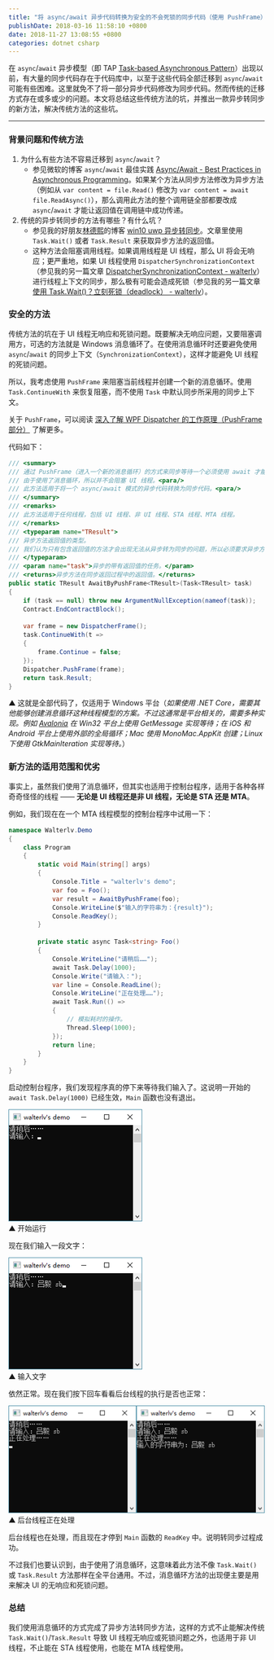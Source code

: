```yaml
---
title: "将 async/await 异步代码转换为安全的不会死锁的同步代码（使用 PushFrame）"
publishDate: 2018-03-16 11:58:10 +0800
date: 2018-11-27 13:08:55 +0800
categories: dotnet csharp
---
```


在 `async`/`await` 异步模型（即 TAP [Task-based Asynchronous Pattern](https://docs.microsoft.com/en-us/dotnet/standard/asynchronous-programming-patterns/task-based-asynchronous-pattern-tap)）出现以前，有大量的同步代码存在于代码库中，以至于这些代码全部迁移到 `async`/`await` 可能有些困难。这里就免不了将一部分异步代码修改为同步代码。然而传统的迁移方式存在或多或少的问题。本文将总结这些传统方法的坑，并推出一款异步转同步的新方法，解决传统方法的这些坑。

---

<div id="toc"></div>

### 背景问题和传统方法

1. 为什么有些方法不容易迁移到 `async`/`await`？
    - 参见微软的博客 `async`/`await` 最佳实践 [Async/Await - Best Practices in Asynchronous Programming](https://msdn.microsoft.com/en-us/magazine/jj991977.aspx)。如果某个方法从同步方法修改为异步方法（例如从 `var content = file.Read()` 修改为 `var content = await file.ReadAsync()`），那么调用此方法的整个调用链全部都要改成 `async`/`await` 才能让返回值在调用链中成功传递。
1. 传统的异步转同步的方法有哪些？有什么坑？
    - 参见我的好朋友[林德熙](https://lindexi.gitee.io/lindexi/)的博客 [win10 uwp 异步转同步](https://lindexi.gitee.io/post/win10-uwp-%E5%BC%82%E6%AD%A5%E8%BD%AC%E5%90%8C%E6%AD%A5.html)。文章里使用 `Task.Wait()` 或者 `Task.Result` 来获取异步方法的返回值。
    - 这种方法会阻塞调用线程。如果调用线程是 UI 线程，那么 UI 将会无响应；更严重地，如果 UI 线程使用 `DispatcherSynchronizationContext`（参见我的另一篇文章 [DispatcherSynchronizationContext - walterlv](/post/yield-in-task-dispatcher.html)）进行线程上下文的同步，那么极有可能会造成死锁（参见我的另一篇文章 [使用 Task.Wait()？立刻死锁（deadlock） - walterlv](/post/deadlock-in-task-wait.html)）。

### 安全的方法

传统方法的坑在于 UI 线程无响应和死锁问题。既要解决无响应问题，又要阻塞调用方，可选的方法就是 Windows 消息循环了。在使用消息循环时还要避免使用 `async`/`await` 的同步上下文（`SynchronizationContext`），这样才能避免 UI 线程的死锁问题。

所以，我考虑使用 `PushFrame` 来阻塞当前线程并创建一个新的消息循环。使用 `Task.ContinueWith` 来恢复阻塞，而不使用 `Task` 中默认同步所采用的同步上下文。

关于 `PushFrame`，可以阅读 [深入了解 WPF Dispatcher 的工作原理（PushFrame 部分）](/post/dotnet/2017/09/26/dispatcher-push-frame.html) 了解更多。

代码如下：

```csharp
/// <summary>
/// 通过 PushFrame（进入一个新的消息循环）的方式来同步等待一个必须使用 await 才能等待的异步操作。
/// 由于使用了消息循环，所以并不会阻塞 UI 线程。<para/>
/// 此方法适用于将一个 async/await 模式的异步代码转换为同步代码。<para/>
/// </summary>
/// <remarks>
/// 此方法适用于任何线程，包括 UI 线程、非 UI 线程、STA 线程、MTA 线程。
/// </remarks>
/// <typeparam name="TResult">
/// 异步方法返回值的类型。
/// 我们认为只有包含返回值的方法才会出现无法从异步转为同步的问题，所以必须要求异步方法返回一个值。
/// </typeparam>
/// <param name="task">异步的带有返回值的任务。</param>
/// <returns>异步方法在同步返回过程中的返回值。</returns>
public static TResult AwaitByPushFrame<TResult>(Task<TResult> task)
{
    if (task == null) throw new ArgumentNullException(nameof(task));
    Contract.EndContractBlock();

    var frame = new DispatcherFrame();
    task.ContinueWith(t =>
    {
        frame.Continue = false;
    });
    Dispatcher.PushFrame(frame);
    return task.Result;
}
```

▲ 这就是全部代码了，仅适用于 Windows 平台（*如果使用 .NET Core，需要其他能够创建消息循环这种线程模型的方案。不过这通常是平台相关的，需要多种实现。例如 [Avalonia](https://github.com/AvaloniaUI/Avalonia) 在 Win32 平台上使用 GetMessage 实现等待；在 iOS 和 Android 平台上使用外部的全局循环；Mac 使用 MonoMac.AppKit 创建；Linux 下使用 GtkMainIteration 实现等待。*）

### 新方法的适用范围和优劣

事实上，虽然我们使用了消息循环，但其实也适用于控制台程序，适用于各种各样奇奇怪怪的线程 —— **无论是 UI 线程还是非 UI 线程，无论是 STA 还是 MTA**。

例如，我们现在在一个 MTA 线程模型的控制台程序中试用一下：

```csharp
namespace Walterlv.Demo
{
    class Program
    {
        static void Main(string[] args)
        {
            Console.Title = "walterlv's demo";
            var foo = Foo();
            var result = AwaitByPushFrame(foo);
            Console.WriteLine($"输入的字符串为：{result}");
            Console.ReadKey();
        }

        private static async Task<string> Foo()
        {
            Console.WriteLine("请稍后……");
            await Task.Delay(1000);
            Console.Write("请输入：");
            var line = Console.ReadLine();
            Console.WriteLine("正在处理……");
            await Task.Run(() =>
            {
                // 模拟耗时的操作。
                Thread.Sleep(1000);
            });
            return line;
        }
    }
}
```

启动控制台程序，我们发现程序真的停下来等待我们输入了。这说明一开始的 `await Task.Delay(1000)` 已经生效，`Main` 函数也没有退出。

![开始运行](/static/posts/2018-03-16-11-46-02.png)  
▲ 开始运行

现在我们输入一段文字：

![输入文字](/static/posts/2018-03-16-11-47-37.png)  
▲ 输入文字

依然正常。现在我们按下回车看看后台线程的执行是否也正常：

![后台线程正在处理](/static/posts/2018-03-16-11-50-23.png)  
▲ 后台线程正在处理

后台线程也在处理，而且现在才停到 `Main` 函数的 `ReadKey` 中。说明转同步过程成功。

不过我们也要认识到，由于使用了消息循环，这意味着此方法不像 `Task.Wait()` 或 `Task.Result` 方法那样在全平台通用。不过，消息循环方法的出现便主要是用来解决 UI 的无响应和死锁问题。

### 总结

我们使用消息循环的方式完成了异步方法转同步方法，这样的方式不止能解决传统 `Task.Wait()`/`Task.Result` 导致 UI 线程无响应或死锁问题之外，也适用于非 UI 线程，不止能在 STA 线程使用，也能在 MTA 线程使用。
